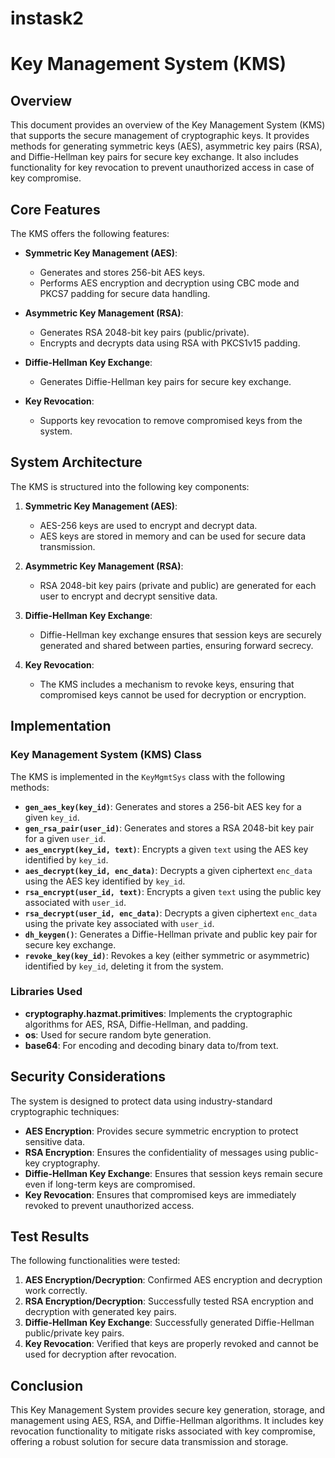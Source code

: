 # instask2

# **Key Management System (KMS)**

## **Overview**

This document provides an overview of the Key Management System (KMS) that supports the secure management of cryptographic keys. It provides methods for generating symmetric keys (AES), asymmetric key pairs (RSA), and Diffie-Hellman key pairs for secure key exchange. It also includes functionality for key revocation to prevent unauthorized access in case of key compromise.

## **Core Features**

The KMS offers the following features:

- **Symmetric Key Management (AES)**:
  - Generates and stores 256-bit AES keys.
  - Performs AES encryption and decryption using CBC mode and PKCS7 padding for secure data handling.

- **Asymmetric Key Management (RSA)**:
  - Generates RSA 2048-bit key pairs (public/private).
  - Encrypts and decrypts data using RSA with PKCS1v15 padding.

- **Diffie-Hellman Key Exchange**:
  - Generates Diffie-Hellman key pairs for secure key exchange.
  
- **Key Revocation**:
  - Supports key revocation to remove compromised keys from the system.

## **System Architecture**

The KMS is structured into the following key components:

1. **Symmetric Key Management (AES)**:
   - AES-256 keys are used to encrypt and decrypt data.
   - AES keys are stored in memory and can be used for secure data transmission.

2. **Asymmetric Key Management (RSA)**:
   - RSA 2048-bit key pairs (private and public) are generated for each user to encrypt and decrypt sensitive data.

3. **Diffie-Hellman Key Exchange**:
   - Diffie-Hellman key exchange ensures that session keys are securely generated and shared between parties, ensuring forward secrecy.

4. **Key Revocation**:
   - The KMS includes a mechanism to revoke keys, ensuring that compromised keys cannot be used for decryption or encryption.

## **Implementation**

### **Key Management System (KMS) Class**

The KMS is implemented in the `KeyMgmtSys` class with the following methods:

- **`gen_aes_key(key_id)`**: Generates and stores a 256-bit AES key for a given `key_id`.
- **`gen_rsa_pair(user_id)`**: Generates and stores a RSA 2048-bit key pair for a given `user_id`.
- **`aes_encrypt(key_id, text)`**: Encrypts a given `text` using the AES key identified by `key_id`.
- **`aes_decrypt(key_id, enc_data)`**: Decrypts a given ciphertext `enc_data` using the AES key identified by `key_id`.
- **`rsa_encrypt(user_id, text)`**: Encrypts a given `text` using the public key associated with `user_id`.
- **`rsa_decrypt(user_id, enc_data)`**: Decrypts a given ciphertext `enc_data` using the private key associated with `user_id`.
- **`dh_keygen()`**: Generates a Diffie-Hellman private and public key pair for secure key exchange.
- **`revoke_key(key_id)`**: Revokes a key (either symmetric or asymmetric) identified by `key_id`, deleting it from the system.

### **Libraries Used**

- **cryptography.hazmat.primitives**: Implements the cryptographic algorithms for AES, RSA, Diffie-Hellman, and padding.
- **os**: Used for secure random byte generation.
- **base64**: For encoding and decoding binary data to/from text.

## **Security Considerations**

The system is designed to protect data using industry-standard cryptographic techniques:

- **AES Encryption**: Provides secure symmetric encryption to protect sensitive data.
- **RSA Encryption**: Ensures the confidentiality of messages using public-key cryptography.
- **Diffie-Hellman Key Exchange**: Ensures that session keys remain secure even if long-term keys are compromised.
- **Key Revocation**: Ensures that compromised keys are immediately revoked to prevent unauthorized access.

## **Test Results**

The following functionalities were tested:

1. **AES Encryption/Decryption**: Confirmed AES encryption and decryption work correctly.
2. **RSA Encryption/Decryption**: Successfully tested RSA encryption and decryption with generated key pairs.
3. **Diffie-Hellman Key Exchange**: Successfully generated Diffie-Hellman public/private key pairs.
4. **Key Revocation**: Verified that keys are properly revoked and cannot be used for decryption after revocation.

## **Conclusion**

This Key Management System provides secure key generation, storage, and management using AES, RSA, and Diffie-Hellman algorithms. It includes key revocation functionality to mitigate risks associated with key compromise, offering a robust solution for secure data transmission and storage.

